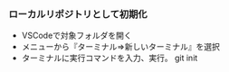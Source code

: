 


### ローカルリポジトリとして初期化
* VSCodeで対象フォルダを開く
* メニューから『ターミナル⇒新しいターミナル』を選択
* ターミナルに実行コマンドを入力、実行。
  git init